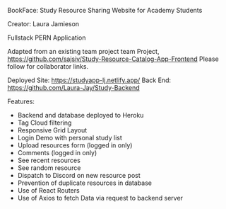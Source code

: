 
BookFace: Study Resource Sharing Website for Academy Students

Creator: Laura Jamieson

Fullstack PERN Application

Adapted from an existing team project team Project, https://github.com/sajsiv/Study-Resource-Catalog-App-Frontend
Please follow for collaborator links. 

Deployed Site: https://studyapp-lj.netlify.app/
Back End: https://github.com/Laura-Jay/Study-Backend

Features: 

- Backend and database deployed to Heroku
- Tag Cloud filtering 
- Responsive Grid Layout
- Login Demo with personal study list
- Upload resources form (logged in only) 
- Comments (logged in only) 
- See recent resources
- See random resource 
- Dispatch to Discord on new resource post 
- Prevention of duplicate resources in database 
- Use of React Routers
- Use of Axios to fetch Data via request to backend server
